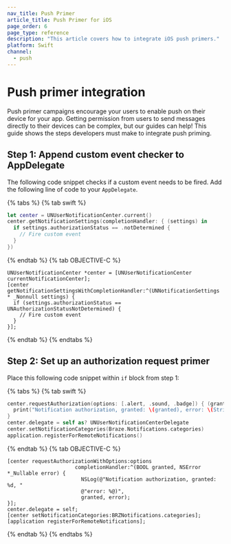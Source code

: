 ```yaml
---
nav_title: Push Primer
article_title: Push Primer for iOS
page_order: 6
page_type: reference
description: "This article covers how to integrate iOS push primers."
platform: Swift
channel:
  - push
---
```


# Push primer integration

Push primer campaigns encourage your users to enable push on their device for your app. Getting permission from users to send messages directly to their devices can be complex, but our guides can help! This guide shows the steps developers must make to integrate push priming.

## Step 1: Append custom event checker to AppDelegate

The following code snippet checks if a custom event needs to be fired. Add the following line of code to your `AppDelegate`.

{% tabs %}
{% tab swift %}
```swift
let center = UNUserNotificationCenter.current()
center.getNotificationSettings(completionHandler: { (settings) in
  if settings.authorizationStatus == .notDetermined {
    // Fire custom event
  }
})
```
{% endtab %}
{% tab OBJECTIVE-C %}
```objc
UNUserNotificationCenter *center = [UNUserNotificationCenter currentNotificationCenter];
[center getNotificationSettingsWithCompletionHandler:^(UNNotificationSettings * _Nonnull settings) {
  if (settings.authorizationStatus == UNAuthorizationStatusNotDetermined) {
    // Fire custom event
  }
}];
```
{% endtab %}
{% endtabs %}

## Step 2: Set up an authorization request primer

Place this following code snippet within `if` block from step 1:

{% tabs %}
{% tab swift %}

```swift
center.requestAuthorization(options: [.alert, .sound, .badge]) { (granted, error) in
  print("Notification authorization, granted: \(granted), error: \(String(describing: error))")
}
center.delegate = self as? UNUserNotificationCenterDelegate
center.setNotificationCategories(Braze.Notifications.categories)
application.registerForRemoteNotifications()
```
{% endtab %}
{% tab OBJECTIVE-C %}
```objc
[center requestAuthorizationWithOptions:options
                      completionHandler:^(BOOL granted, NSError *_Nullable error) {
                        NSLog(@"Notification authorization, granted: %d, "
                        @"error: %@)",
                        granted, error);
}];
center.delegate = self;
[center setNotificationCategories:BRZNotifications.categories];
[application registerForRemoteNotifications];
```
{% endtab %}
{% endtabs %}
